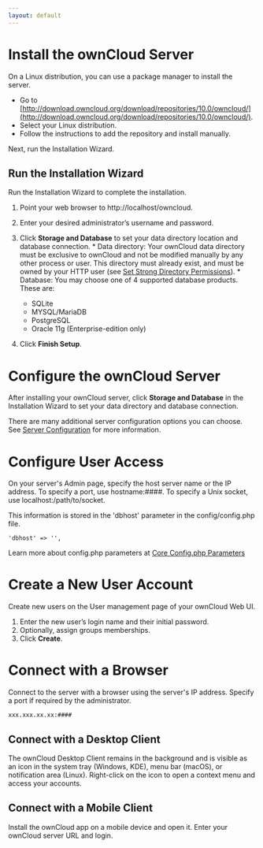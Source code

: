 ```yaml
---
layout: default
---
```




# Install the ownCloud Server

On a Linux distribution, you can use a package manager to install the server.

- Go to [http://download.owncloud.org/download/repositories/10.0/owncloud/](http://download.owncloud.org/download/repositories/10.0/owncloud/).
- Select your Linux distribution.
- Follow the instructions to add the repository and install manually.

Next, run the Installation Wizard.

## Run the Installation Wizard

Run the Installation Wizard to complete the installation.

   1. Point your web browser to http://localhost/owncloud.
   2. Enter your desired administrator’s username and password.
   3. Click __Storage and Database__ to set your data directory location and database connection.
    * Data directory: Your ownCloud data directory must be exclusive to ownCloud and not be modified manually by any other process or user. This directory must already exist, and must be owned by your HTTP user (see [Set Strong Directory Permissions](https://doc.owncloud.org/server/latest/admin_manual/installation/source_installation.html#strong-perms-label)).
    * Database: You may choose one of 4 supported database products. These are:

       * SQLite
       * MYSQL/MariaDB
       * PostgreSQL
       * Oracle 11g (Enterprise-edition only)
   4. Click __Finish Setup__.

# Configure the ownCloud Server

After installing your ownCloud server, click __Storage and Database__ in the Installation Wizard to set your data directory and database connection.

There are many additional server configuration options you can choose. See [Server Configuration](https://doc.owncloud.org/server/latest/admin_manual/configuration/server/) for more information.

# Configure User Access

On your server's Admin page, specify the host server name or the IP address. To specify a port, use hostname:####. To specify a Unix socket, use localhost:/path/to/socket.

This information is stored in the 'dbhost' parameter in the  config/config.php file.

    'dbhost' => '',

Learn more about config.php parameters at [Core Config.php Parameters](https://doc.owncloud.org/server/latest/admin_manual/configuration/server/config_sample_php_parameters.html)

# Create a New User Account

Create new users on the User management page of your ownCloud Web UI.

   1. Enter the new user’s login name and their initial password.
   2. Optionally, assign groups memberships.
   3. Click __Create__.

# Connect with a Browser

Connect to the server with a browser using the server's IP address. Specify a port if required by the administrator.

    xxx.xxx.xx.xx:####

## Connect with a Desktop Client

The ownCloud Desktop Client remains in the background and is visible as an icon in the system tray (Windows, KDE), menu bar (macOS), or notification area (Linux). Right-click on the icon to open a context menu and access your accounts.

## Connect with a Mobile Client

Install the ownCloud app on a mobile device and open it. Enter your ownCloud server URL and login.
